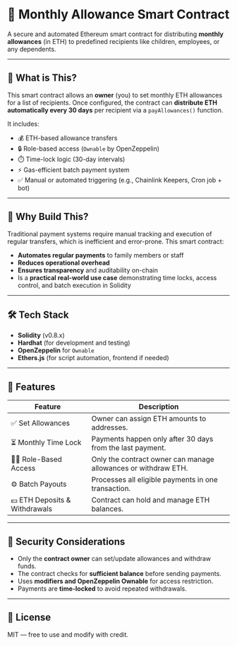# 💸 Monthly Allowance Smart Contract

A secure and automated Ethereum smart contract for distributing **monthly allowances** (in ETH) to predefined recipients like children, employees, or any dependents.

---

## 📌 What is This?

This smart contract allows an **owner** (you) to set monthly ETH allowances for a list of recipients. Once configured, the contract can **distribute ETH automatically every 30 days** per recipient via a `payAllowances()` function.

It includes:
- 💰 ETH-based allowance transfers
- 🔒 Role-based access (`Ownable` by OpenZeppelin)
- ⏱️ Time-lock logic (30-day intervals)
- ⚡ Gas-efficient batch payment system
- ✅ Manual or automated triggering (e.g., Chainlink Keepers, Cron job + bot)

---

## 🧠 Why Build This?

Traditional payment systems require manual tracking and execution of regular transfers, which is inefficient and error-prone. This smart contract:
- **Automates regular payments** to family members or staff
- **Reduces operational overhead**
- **Ensures transparency** and auditability on-chain
- Is a **practical real-world use case** demonstrating time locks, access control, and batch execution in Solidity

---

## 🛠️ Tech Stack

- **Solidity** (v0.8.x)
- **Hardhat** (for development and testing)
- **OpenZeppelin** for `Ownable`
- **Ethers.js** (for script automation, frontend if needed)

---

## 🚀 Features

| Feature                    | Description |
|---------------------------|-------------|
| ✅ Set Allowances          | Owner can assign ETH amounts to addresses. |
| ⏳ Monthly Time Lock       | Payments happen only after 30 days from the last payment. |
| 🧑‍💼 Role-Based Access     | Only the contract owner can manage allowances or withdraw ETH. |
| ⚙️ Batch Payouts           | Processes all eligible payments in one transaction. |
| 💵 ETH Deposits & Withdrawals | Contract can hold and manage ETH balances. |

---

## 🔐 Security Considerations

- Only the **contract owner** can set/update allowances and withdraw funds.
- The contract checks for **sufficient balance** before sending payments.
- Uses **modifiers and OpenZeppelin Ownable** for access restriction.
- Payments are **time-locked** to avoid repeated withdrawals.

---

## 📃 License

MIT — free to use and modify with credit.

